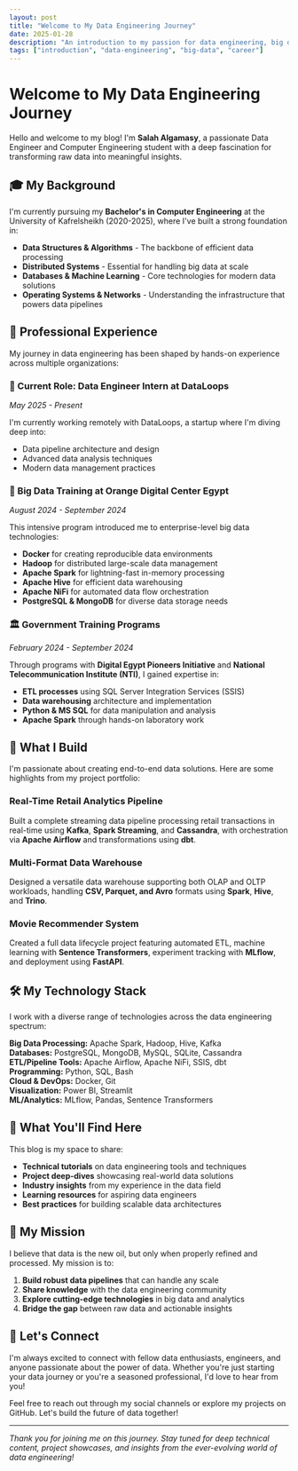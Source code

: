 ```yaml
---
layout: post
title: "Welcome to My Data Engineering Journey"
date: 2025-01-28
description: "An introduction to my passion for data engineering, big data technologies, and building scalable data solutions"
tags: ["introduction", "data-engineering", "big-data", "career"]
---
```


# Welcome to My Data Engineering Journey

Hello and welcome to my blog! I'm **Salah Algamasy**, a passionate Data Engineer and Computer Engineering student with a deep fascination for transforming raw data into meaningful insights.

## 🎓 My Background

I'm currently pursuing my **Bachelor's in Computer Engineering** at the University of Kafrelsheikh (2020-2025), where I've built a strong foundation in:

- **Data Structures & Algorithms** - The backbone of efficient data processing
- **Distributed Systems** - Essential for handling big data at scale
- **Databases & Machine Learning** - Core technologies for modern data solutions
- **Operating Systems & Networks** - Understanding the infrastructure that powers data pipelines

## 💼 Professional Experience

My journey in data engineering has been shaped by hands-on experience across multiple organizations:

### 🔄 Current Role: Data Engineer Intern at DataLoops
*May 2025 - Present*

I'm currently working remotely with DataLoops, a startup where I'm diving deep into:
- Data pipeline architecture and design
- Advanced data analysis techniques
- Modern data management practices

### 🍊 Big Data Training at Orange Digital Center Egypt
*August 2024 - September 2024*

This intensive program introduced me to enterprise-level big data technologies:
- **Docker** for creating reproducible data environments
- **Hadoop** for distributed large-scale data management
- **Apache Spark** for lightning-fast in-memory processing
- **Apache Hive** for efficient data warehousing
- **Apache NiFi** for automated data flow orchestration
- **PostgreSQL & MongoDB** for diverse data storage needs

### 🏛️ Government Training Programs
*February 2024 - September 2024*

Through programs with **Digital Egypt Pioneers Initiative** and **National Telecommunication Institute (NTI)**, I gained expertise in:
- **ETL processes** using SQL Server Integration Services (SSIS)
- **Data warehousing** architecture and implementation
- **Python & MS SQL** for data manipulation and analysis
- **Apache Spark** through hands-on laboratory work

## 🚀 What I Build

I'm passionate about creating end-to-end data solutions. Here are some highlights from my project portfolio:

### Real-Time Retail Analytics Pipeline
Built a complete streaming data pipeline processing retail transactions in real-time using **Kafka**, **Spark Streaming**, and **Cassandra**, with orchestration via **Apache Airflow** and transformations using **dbt**.

### Multi-Format Data Warehouse
Designed a versatile data warehouse supporting both OLAP and OLTP workloads, handling **CSV, Parquet, and Avro** formats using **Spark**, **Hive**, and **Trino**.

### Movie Recommender System
Created a full data lifecycle project featuring automated ETL, machine learning with **Sentence Transformers**, experiment tracking with **MLflow**, and deployment using **FastAPI**.

## 🛠️ My Technology Stack

I work with a diverse range of technologies across the data engineering spectrum:

**Big Data Processing:** Apache Spark, Hadoop, Hive, Kafka  
**Databases:** PostgreSQL, MongoDB, MySQL, SQLite, Cassandra  
**ETL/Pipeline Tools:** Apache Airflow, Apache NiFi, SSIS, dbt  
**Programming:** Python, SQL, Bash  
**Cloud & DevOps:** Docker, Git  
**Visualization:** Power BI, Streamlit  
**ML/Analytics:** MLflow, Pandas, Sentence Transformers  

## 📝 What You'll Find Here

This blog is my space to share:

- **Technical tutorials** on data engineering tools and techniques
- **Project deep-dives** showcasing real-world data solutions
- **Industry insights** from my experience in the data field
- **Learning resources** for aspiring data engineers
- **Best practices** for building scalable data architectures

## 🎯 My Mission

I believe that data is the new oil, but only when properly refined and processed. My mission is to:

1. **Build robust data pipelines** that can handle any scale
2. **Share knowledge** with the data engineering community
3. **Explore cutting-edge technologies** in big data and analytics
4. **Bridge the gap** between raw data and actionable insights

## 🤝 Let's Connect

I'm always excited to connect with fellow data enthusiasts, engineers, and anyone passionate about the power of data. Whether you're just starting your data journey or you're a seasoned professional, I'd love to hear from you!

Feel free to reach out through my social channels or explore my projects on GitHub. Let's build the future of data together!

---

*Thank you for joining me on this journey. Stay tuned for deep technical content, project showcases, and insights from the ever-evolving world of data engineering!*
